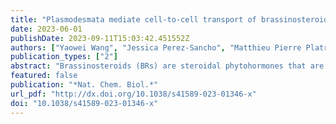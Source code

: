 ```yaml
---
title: "Plasmodesmata mediate cell-to-cell transport of brassinosteroid hormones"
date: 2023-06-01
publishDate: 2023-09-11T15:03:42.451552Z
authors: ["Yaowei Wang", "Jessica Perez-Sancho", "Matthieu Pierre Platre", "Brenda Callebaut", "Marija Smokvarska", "Karoll Ferrer", "Yongming Luo", "Trevor M Nolan", "Takeo Sato", "Wolfgang Busch", "Philip N Benfey", "Miroslav Kvasnica", "Johan M Winne", "Emmanuelle M Bayer", "Nemanja Vukašinović", "Eugenia Russinova"]
publication_types: ["2"]
abstract: "Brassinosteroids (BRs) are steroidal phytohormones that are essential for plant growth, development and adaptation to environmental stresses. BRs act in a dose-dependent manner and do not travel over long distances; hence, BR homeostasis maintenance is critical for their function. Biosynthesis of bioactive BRs relies on the cell-to-cell movement of hormone precursors. However, the mechanism of the short-distance BR transport is unknown, and its contribution to the control of endogenous BR levels remains unexplored. Here we demonstrate that plasmodesmata (PD) mediate the passage of BRs between neighboring cells. Intracellular BR content, in turn, is capable of modulating PD permeability to optimize its own mobility, thereby manipulating BR biosynthesis and signaling. Our work uncovers a thus far unknown mode of steroid transport in eukaryotes and exposes an additional layer of BR homeostasis regulation in plants."
featured: false
publication: "*Nat. Chem. Biol.*"
url_pdf: "http://dx.doi.org/10.1038/s41589-023-01346-x"
doi: "10.1038/s41589-023-01346-x"
---
```



